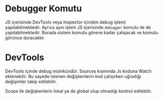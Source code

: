 # Debugger Komutu

JS içerisinde DevTools veya Inspector içinden debug işlemi yapılabilmektedir. Ayrıca aynı işlem JS içerisinde `debugger` komutu ile de yapılabilmektedir. Burada sistem komutu görene kadar çalışacak ve komutu görünce duracaktır.

# DevTools

DevTools içinde debug mümkündür. Sources kısmında Js koduna Watch eklenebilir. Bu sayede istenen değişkenlerin kod çalışırken uğradığı değişimler takip edilebilir.

Scope ile değişkenlerin lokal ya da global olup olmadığı kontrol edilebilir.